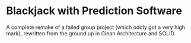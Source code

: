 # Blackjack with Prediction Software
A complete remake of a failed group project (which oddly got a very high mark), rewritten from the ground up in Clean Architecture and SOLID.
